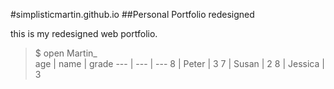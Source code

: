 #simplisticmartin.github.io
##Personal Portfolio redesigned

this is my redesigned web portfolio.

> $ open Martin_  
age | name | grade
--- | --- | ---
8 | Peter | 3
7 | Susan | 2
8 | Jessica | 3
